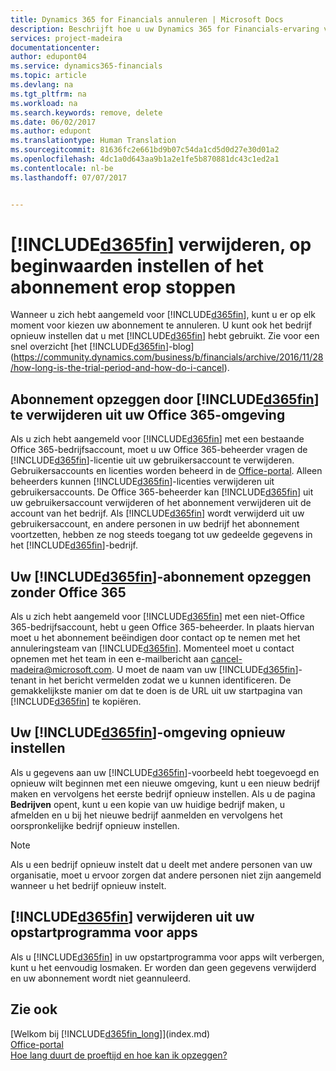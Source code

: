 ```yaml
---
title: Dynamics 365 for Financials annuleren | Microsoft Docs
description: Beschrijft hoe u uw Dynamics 365 for Financials-ervaring verwijdert.
services: project-madeira
documentationcenter: 
author: edupont04
ms.service: dynamics365-financials
ms.topic: article
ms.devlang: na
ms.tgt_pltfrm: na
ms.workload: na
ms.search.keywords: remove, delete
ms.date: 06/02/2017
ms.author: edupont
ms.translationtype: Human Translation
ms.sourcegitcommit: 81636fc2e661bd9b07c54da1cd5d0d27e30d01a2
ms.openlocfilehash: 4dc1a0d643aa9b1a2e1fe5b870881dc43c1ed2a1
ms.contentlocale: nl-be
ms.lasthandoff: 07/07/2017


---
```

# <a name="unsubscribe-remove-or-reset-included365finincludesd365finmdmd"></a>[!INCLUDE[d365fin](includes/d365fin_md.md)] verwijderen, op beginwaarden instellen of het abonnement erop stoppen
Wanneer u zich hebt aangemeld voor [!INCLUDE[d365fin](includes/d365fin_md.md)], kunt u er op elk moment voor kiezen uw abonnement te annuleren. U kunt ook het bedrijf opnieuw instellen dat u met [!INCLUDE[d365fin](includes/d365fin_md.md)] hebt gebruikt. Zie voor een snel overzicht [het [!INCLUDE[d365fin](includes/d365fin_md.md)]-blog](https://community.dynamics.com/business/b/financials/archive/2016/11/28/how-long-is-the-trial-period-and-how-do-i-cancel).  

## <a name="unsubscribing-by-removing-included365finincludesd365finmdmd-from-your-office-365-experience"></a>Abonnement opzeggen door [!INCLUDE[d365fin](includes/d365fin_md.md)] te verwijderen uit uw Office 365-omgeving
Als u zich hebt aangemeld voor [!INCLUDE[d365fin](includes/d365fin_md.md)] met een bestaande Office 365-bedrijfsaccount, moet u uw Office 365-beheerder vragen de [!INCLUDE[d365fin](includes/d365fin_md.md)]-licentie uit uw gebruikersaccount te verwijderen.  
Gebruikersaccounts en licenties worden beheerd in de [Office-portal](https://portal.office.com). Alleen beheerders kunnen [!INCLUDE[d365fin](includes/d365fin_md.md)]-licenties verwijderen uit gebruikersaccounts. De Office 365-beheerder kan [!INCLUDE[d365fin](includes/d365fin_md.md)] uit uw gebruikersaccount verwijderen of het abonnement verwijderen uit de account van het bedrijf. Als [!INCLUDE[d365fin](includes/d365fin_md.md)] wordt verwijderd uit uw gebruikersaccount, en andere personen in uw bedrijf het abonnement voortzetten, hebben ze nog steeds toegang tot uw gedeelde gegevens in het [!INCLUDE[d365fin](includes/d365fin_md.md)]-bedrijf.  

## <a name="unsubscribing-from-included365finincludesd365finmdmd-without-office-365"></a>Uw [!INCLUDE[d365fin](includes/d365fin_md.md)]-abonnement opzeggen zonder Office 365
Als u zich hebt aangemeld voor [!INCLUDE[d365fin](includes/d365fin_md.md)] met een niet-Office 365-bedrijfsaccount, hebt u geen Office 365-beheerder. In plaats hiervan moet u het abonnement beëindigen door contact op te nemen met het annuleringsteam van [!INCLUDE[d365fin](includes/d365fin_md.md)]. Momenteel moet u contact opnemen met het team in een e-mailbericht aan cancel-madeira@microsoft.com. U moet de naam van uw [!INCLUDE[d365fin](includes/d365fin_md.md)]-tenant in het bericht vermelden zodat we u kunnen identificeren. De gemakkelijkste manier om dat te doen is de URL uit uw startpagina van [!INCLUDE[d365fin](includes/d365fin_md.md)] te kopiëren.  

## <a name="resetting-your-included365finincludesd365finmdmd-experience"></a>Uw [!INCLUDE[d365fin](includes/d365fin_md.md)]-omgeving opnieuw instellen
Als u gegevens aan uw [!INCLUDE[d365fin](includes/d365fin_md.md)]-voorbeeld hebt toegevoegd en opnieuw wilt beginnen met een nieuwe omgeving, kunt u een nieuw bedrijf maken en vervolgens het eerste bedrijf opnieuw instellen. Als u de pagina **Bedrijven** opent, kunt u een kopie van uw huidige bedrijf maken, u afmelden en u bij het nieuwe bedrijf aanmelden en vervolgens het oorspronkelijke bedrijf opnieuw instellen.  
> [!NOTE]  
>   Als u een bedrijf opnieuw instelt dat u deelt met andere personen van uw organisatie, moet u ervoor zorgen dat andere personen niet zijn aangemeld wanneer u het bedrijf opnieuw instelt.  

## <a name="removing-included365finincludesd365finmdmd-from-your-app-launcher"></a>[!INCLUDE[d365fin](includes/d365fin_md.md)] verwijderen uit uw opstartprogramma voor apps
Als u [!INCLUDE[d365fin](includes/d365fin_md.md)] in uw opstartprogramma voor apps wilt verbergen, kunt u het eenvoudig losmaken. Er worden dan geen gegevens verwijderd en uw abonnement wordt niet geannuleerd.  

## <a name="see-also"></a>Zie ook
[Welkom bij [!INCLUDE[d365fin_long](includes/d365fin_long_md.md)]](index.md)  
[Office-portal](https://portal.office.com)  
[Hoe lang duurt de proeftijd en hoe kan ik opzeggen?](https://community.dynamics.com/business/b/financials/archive/2016/11/28/how-long-is-the-trial-period-and-how-do-i-cancel)  

